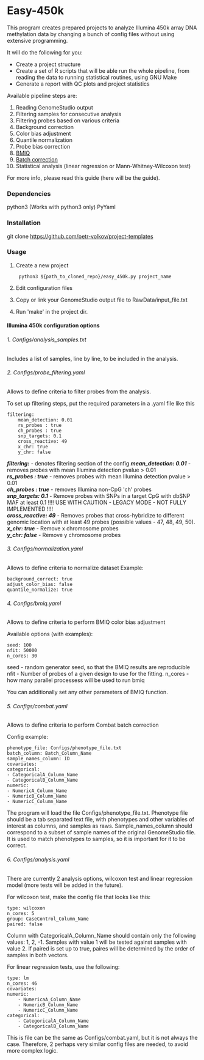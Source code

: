 # Easy-450k

This program creates prepared projects to analyze Illumina 450k array DNA methylation data 
by changing a bunch of config files without using extensive programming.


It will do the following for you:

- Create a project structure
- Create a set of R scripts that will be able run the whole pipeline, from reading the data to 
running statistical routines, using GNU Make
- Generate a report with QC plots and project statistics

Available pipeline steps are:

1. Reading GenomeStudio output
2. Filtering samples for consecutive analysis
3. Filtering probes based on various criteria
4. Background correction
5. Color bias adjustment
6. Quantile normalization
6. Probe bias correction
6. [BMIQ](http://www.ncbi.nlm.nih.gov/pubmed/23175756) 
7. [Batch correction](http://www.ncbi.nlm.nih.gov/pubmed/16632515)
8. Statistical analysis (linear regression or Mann-Whitney-Wilcoxon test)

For more info, please read this guide (here will be the guide).

### Dependencies ###

python3 (Works with python3 only)
PyYaml

### Installation ###

git clone https://github.com/petr-volkov/project-templates

### Usage ###

1. Create a new project
        
        python3 ${path_to_cloned_repo}/easy_450k.py project_name
        
2. Edit configuration files

3. Copy or link your GenomeStudio output file to RawData/input_file.txt

4. Run 'make' in the project dir.

#### Illumina 450k configuration options ####

###### 1. Configs/analysis_samples.txt
Includes a list of samples, line by line, to be included in the analysis.

###### 2. Configs/probe_filtering.yaml
Allows to define criteria to filter probes from the analysis.

To set up filtering steps, put the required parameters in a .yaml file like this

    filtering:
        mean_detection: 0.01
        rs_probes : true
        ch_probes : true
        snp_targets: 0.1
        cross_reactive: 49
        x_chr: true
        y_chr: false

***filtering:*** - denotes filtering section of the config
***mean_detection: 0.01*** - removes probes with mean Illumina detection pvalue > 0.01  
***rs_probes : true*** - removes probes with mean Illumina detection pvalue > 0.01  
***ch_probes : true*** - removes Illumina non-CpG 'ch' probes  
***snp_targets: 0.1*** - Remove probes with SNPs in a target CpG with dbSNP MAF at least 0.1 !!!! USE WITH CAUTION - LEGACY MODE - NOT FULLY IMPLEMENTED !!!!  
***cross_reactive: 49*** - Removes probes that cross-hybridize to different genomic location with at least 49 probes (possible values - 47, 48, 49, 50).  
***x_chr: true*** - Remove x chromosome probes  
***y_chr: false*** - Remove y chromosome probes


###### 3. Configs/normalization.yaml
Allows to define criteria to normalize dataset
Example:

	background_correct: true
    adjust_color_bias: false
	quantile_normalize: true

###### 4. Configs/bmiq.yaml
Allows to define criteria to perform BMIQ color bias adjustment

Available options (with examples):

	seed: 100
	nfit: 50000
	n_cores: 30

seed - random generator seed, so that the BMIQ results are reproducible
nfit - Number of probes of a given design to use for the fitting. 
n_cores - how many parallel processess will be used to run bmiq

You can additionally set any other parameters of BMIQ function.

###### 5. Configs/combat.yaml
Allows to define criteria to perform Combat batch correction

Config example:

	phenotype_file: Configs/phenotype_file.txt
	batch_column: Batch_Column_Name
	sample_names_column: ID
	covariates:
	categorical:
    - CategoricalA_Column_Name
    - CategoricalB_Column_Name
	numeric:
	- NumericA_Column_Name
	- NumericB_Column_Name
	- NumericC_Column_Name	

The program will load the file Configs/phenotype_file.txt. Phenotype file should be a tab 
separated text file, with phenotypes and other variables of interest as columns, and samples as raws.
Sample\_names\_column should correspond to a subset of sample names of the original GenomeStudio file.
It is used to match phenotypes to samples, so it is important for it to be correct.

###### 6. Configs/analysis.yaml

There are currently 2 analysis options, wilcoxon test and linear regression model (more tests will be added in the future).

For wilcoxon test, make the config file that looks like this:

	type: wilcoxon
	n_cores: 5
	group: CaseControl_Column_Name
	paired: false
	
	
Column with CategoricalA\_Column\_Name should contain only the following values: 1, 2, -1.
Samples with value 1 will be tested against samples with value 2. 
If paired is set up to true, paires will be determined by the order of samples in both vectors.

For linear regression tests, use the following:

	type: lm
	n_cores: 46
	covariates:
    numeric:
		- NumericaA_Column_Name
		- NumericB_Column_Name
		- NumericC_Column_Name
    categorical:
		- CategoricalA_Column_Name
		- CategoricalB_Column_Name

This is file can be the same as Configs/combat.yaml, but it is not always the case. 
Therefore, 2 perhaps very similar config files are needed, to avoid more complex logic.



	

